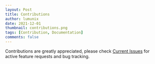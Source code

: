 ```yaml
---
layout: Post
title: Contributions
author: lumunix
date: 2021-12-01
thumbnail: contributions.png
tags: [Contribution, Documentation]
comments: false
---
```

Contributions are greatly appreciated, please check [Current Issues](https://github.com/Lumunix/Domain/issues) for active feature requests and bug tracking.
